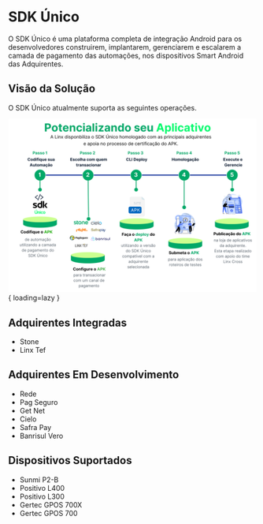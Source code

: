 # SDK Único

O SDK Único é uma plataforma completa de integração Android para os desenvolvedores construirem, implantarem, gerenciarem e escalarem a camada de pagamento das automações, nos dispositivos Smart Android das Adquirentes.

## Visão da Solução

O SDK Único atualmente suporta as seguintes operações.


![Visão da Solução](../assets/images/visao-solucao.png){ loading=lazy }


  [Visão da Solução]: assets/images/visao-solucao.png


## Adquirentes Integradas

- Stone
- Linx Tef

## Adquirentes Em Desenvolvimento

- Rede
- Pag Seguro
- Get Net
- Cielo
- Safra Pay
- Banrisul Vero


## Dispositivos Suportados

- Sunmi P2-B
- Positivo L400
- Positivo L300
- Gertec GPOS 700X
- Gertec GPOS 700
